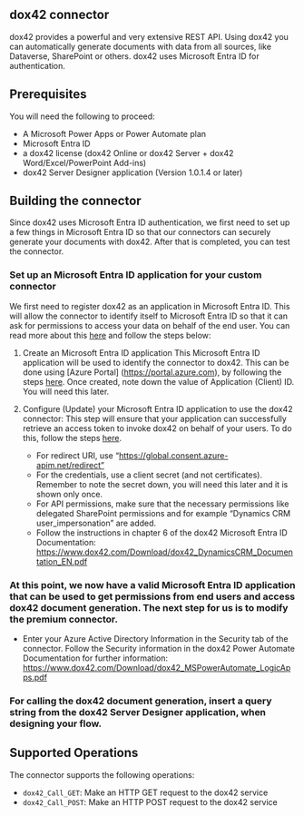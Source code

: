 ## dox42 connector
dox42 provides a powerful and very extensive REST API. Using dox42 you can automatically generate documents with data from all sources, like Dataverse, SharePoint or others. dox42 uses Microsoft Entra ID for authentication.


## Prerequisites
You will need the following to proceed:
* A Microsoft Power Apps or Power Automate plan
* Microsoft Entra ID
* a dox42 license (dox42 Online or dox42 Server + dox42 Word/Excel/PowerPoint Add-ins)
* dox42 Server Designer application (Version 1.0.1.4 or later)

## Building the connector 
Since dox42 uses Microsoft Entra ID authentication, we first need to set up a few things in Microsoft Entra ID so that our connectors can securely generate your documents with dox42.  After that is completed, you can test the connector.

### Set up an Microsoft Entra ID application for your custom connector
We first need to register dox42 as an application in Microsoft Entra ID. This will allow the connector to identify itself to Microsoft Entra ID so that it can ask for permissions to access your data on behalf of the end user.  You can read more about this [here](https://docs.microsoft.com/en-us/azure/active-directory/develop/authentication-scenarios) and follow the steps below:

1. Create an Microsoft Entra ID application
This Microsoft Entra ID application will be used to identify the connector to dox42.  This can be done using [Azure Portal] (https://portal.azure.com), by following the steps [here](https://docs.microsoft.com/en-us/azure/active-directory/develop/quickstart-register-app).  Once created, note down the value of Application (Client) ID.  You will need this later.

2. Configure (Update) your Microsoft Entra ID application to use the dox42 connector:
This step will ensure that your application can successfully retrieve an access token to invoke dox42 on behalf of your users.  To do this, follow the steps [here](https://docs.microsoft.com/en-us/azure/active-directory/develop/quickstart-configure-app-access-web-apis).
    - For redirect URI, use “https://global.consent.azure-apim.net/redirect”
    - For the credentials, use a client secret (and not certificates).  Remember to note the secret down, you will need this later and it is shown only once.
    - For API permissions, make sure that the necessary permissions like delegated SharePoint permissions and for example “Dynamics CRM user_impersonation” are added.
	- Follow the instructions in chapter 6 of the dox42 Microsoft Entra ID Documentation: https://www.dox42.com/Download/dox42_DynamicsCRM_Documentation_EN.pdf 
   

### At this point, we now have a valid Microsoft Entra ID application that can be used to get permissions from end users and access dox42 document generation.  The next step for us is to modify the premium connector.

- Enter your Azure Active Directory Information in the Security tab of the connector. Follow the Security information in the dox42 Power Automate Documentation for further information: https://www.dox42.com/Download/dox42_MSPowerAutomate_LogicApps.pdf 

### For calling the dox42 document generation, insert a query string from the dox42 Server Designer application, when designing your flow.



## Supported Operations

The connector supports the following operations:

* `dox42_Call_GET`: Make an HTTP GET request to the dox42 service
* `dox42_Call_POST`: Make an HTTP POST request to the dox42 service